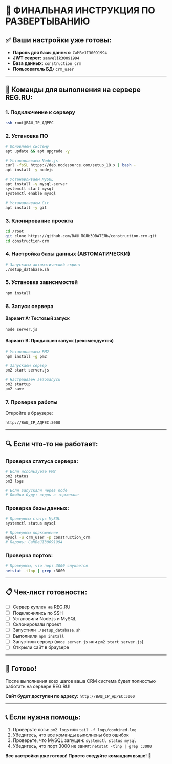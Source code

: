 # 🎯 ФИНАЛЬНАЯ ИНСТРУКЦИЯ ПО РАЗВЕРТЫВАНИЮ

## ✅ Ваши настройки уже готовы:

- **Пароль для базы данных:** `CaMBeJI30091994`
- **JWT секрет:** `samvelik30091994`
- **База данных:** `construction_crm`
- **Пользователь БД:** `crm_user`

---

## 🚀 Команды для выполнения на сервере REG.RU:

### 1. Подключение к серверу
```bash
ssh root@ВАШ_IP_АДРЕС
```

### 2. Установка ПО
```bash
# Обновляем систему
apt update && apt upgrade -y

# Устанавливаем Node.js
curl -fsSL https://deb.nodesource.com/setup_18.x | bash -
apt install -y nodejs

# Устанавливаем MySQL
apt install -y mysql-server
systemctl start mysql
systemctl enable mysql

# Устанавливаем Git
apt install -y git
```

### 3. Клонирование проекта
```bash
cd /root
git clone https://github.com/ВАШ_ПОЛЬЗОВАТЕЛЬ/construction-crm.git
cd construction-crm
```

### 4. Настройка базы данных (АВТОМАТИЧЕСКИ)
```bash
# Запускаем автоматический скрипт
./setup_database.sh
```

### 5. Установка зависимостей
```bash
npm install
```

### 6. Запуск сервера

#### Вариант A: Тестовый запуск
```bash
node server.js
```

#### Вариант B: Продакшен запуск (рекомендуется)
```bash
# Устанавливаем PM2
npm install -g pm2

# Запускаем сервер
pm2 start server.js

# Настраиваем автозапуск
pm2 startup
pm2 save
```

### 7. Проверка работы
Откройте в браузере:
```
http://ВАШ_IP_АДРЕС:3000
```

---

## 🔍 Если что-то не работает:

### Проверка статуса сервера:
```bash
# Если используете PM2
pm2 status
pm2 logs

# Если запускали через node
# Ошибки будут видны в терминале
```

### Проверка базы данных:
```bash
# Проверяем статус MySQL
systemctl status mysql

# Проверяем подключение
mysql -u crm_user -p construction_crm
# Пароль: CaMBeJI30091994
```

### Проверка портов:
```bash
# Проверяем, что порт 3000 слушается
netstat -tlnp | grep :3000
```

---

## 📋 Чек-лист готовности:

- [ ] Сервер куплен на REG.RU
- [ ] Подключились по SSH
- [ ] Установили Node.js и MySQL
- [ ] Склонировали проект
- [ ] Запустили `./setup_database.sh`
- [ ] Выполнили `npm install`
- [ ] Запустили сервер (`node server.js` или `pm2 start server.js`)
- [ ] Открыли сайт в браузере

---

## 🎉 Готово!

После выполнения всех шагов ваша CRM система будет полностью работать на сервере REG.RU!

**Сайт будет доступен по адресу:** `http://ВАШ_IP_АДРЕС:3000`

---

## 📞 Если нужна помощь:

1. Проверьте логи: `pm2 logs` или `tail -f logs/combined.log`
2. Убедитесь, что все команды выполнены без ошибок
3. Проверьте, что MySQL запущен: `systemctl status mysql`
4. Убедитесь, что порт 3000 не занят: `netstat -tlnp | grep :3000`

**Все настройки уже готовы! Просто следуйте командам выше!** 🚀